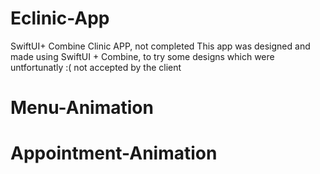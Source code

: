 # Eclinic-App
SwiftUI+ Combine Clinic APP, not completed 
This app was designed and made using SwiftUI + Combine, to try some designs
which were untfortunatly :( not accepted by the client
# Menu-Animation

# Appointment-Animation


